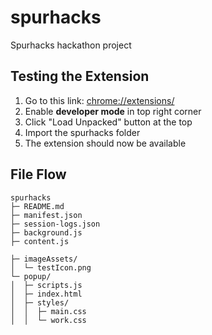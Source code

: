 # spurhacks
Spurhacks hackathon project

## Testing the Extension
1. Go to this link: [chrome://extensions/](chrome://extensions/)
2. Enable **developer mode** in top right corner
3. Click "Load Unpacked" button at the top
4. Import the spurhacks folder
5. The extension should now be available

## File Flow
```
spurhacks
├─ README.md
├─ manifest.json
├─ session-logs.json
├─ background.js
├─ content.js

├─ imageAssets/
│  └─ testIcon.png
└─ popup/
│  ├─ scripts.js
│  ├─ index.html
│  ├─ styles/
│  │  ├─ main.css
│  │  └─ work.css
```
